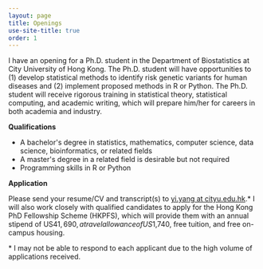 ```yaml
---
layout: page
title: Openings
use-site-title: true
order: 1
---
```


I have an opening for a Ph.D. student in the Department of Biostatistics at City University of Hong Kong. The Ph.D. student will have opportunities to (1) develop statistical methods to identify risk genetic variants for human diseases and (2) implement proposed methods in R or Python. The Ph.D. student will receive rigorous training in statistical theory, statistical computing, and academic writing, which will prepare him/her for careers in both academia and industry.

**Qualifications**
- A bachelor's degree in statistics, mathematics, computer science, data science, bioinformatics, or related fields
- A master's degree in a related field is desirable but not required
- Programming skills in R or Python

**Application**

Please send your resume/CV and transcript(s) to [yi.yang at cityu.edu.hk](mailto:yi.yang@cityu.edu.hk).* I will also work closely with qualified candidates to apply for the Hong Kong PhD Fellowship Scheme (HKPFS), which will provide them with an annual stipend of US$41,690, a travel allowance of US$1,740, free tuition, and free on-campus housing. 

\* I may not be able to respond to each applicant due to the high volume of applications received.
